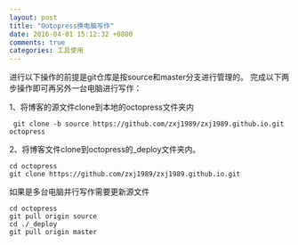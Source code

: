 ```yaml
---
layout: post
title: "Ootopress换电脑写作"
date: 2016-04-01 15:12:32 +0800
comments: true
categories: 工具使用
---
```


进行以下操作的前提是git仓库是按source和master分支进行管理的。
完成以下两步操作即可再另外一台电脑进行写作：

1、将博客的源文件clone到本地的octopress文件夹内

     git clone -b source https://github.com/zxj1989/zxj1989.github.io.git octopress

2、将博客文件clone到octopress的_deploy文件夹内。
   
    cd octopress
    git clone https://github.com/zxj1989/zxj1989.github.io.git 

如果是多台电脑并行写作需要更新源文件

    cd octopress
    git pull origin source 
    cd ./_deploy
    git pull origin master